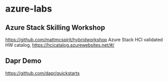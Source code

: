 # azure-labs

## Azure Stack Skilling Workshop
https://github.com/mattmcspirit/hybridworkshop
Azure Stack HCI validated HW catalog, https://hcicatalog.azurewebsites.net/#/

## Dapr Demo
https://github.com/dapr/quickstarts


